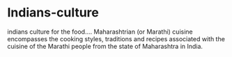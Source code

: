 # Indians-culture
indians culture for the food....
Maharashtrian (or Marathi) cuisine encompasses the cooking styles, traditions and recipes associated with the cuisine of the Marathi people from the state of Maharashtra in India.
